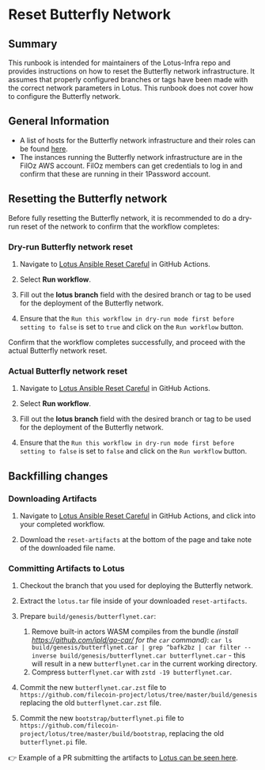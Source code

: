 # Reset Butterfly Network

## Summary

This runbook is intended for maintainers of the Lotus-Infra repo and provides instructions on how to reset the Butterfly network infrastructure. It assumes that properly configured branches or tags have been made with the correct network parameters in Lotus. This runbook does not cover how to configure the Butterfly network.

## General Information

- A list of hosts for the Butterfly network infrastructure and their roles can be found [here](https://github.com/filecoin-project/lotus-infra/blob/main/ansible/inventories/butterfly.fildev.network/hosts.yml).
- The instances running the Butterfly network infrastructure are in the FilOz AWS account. FilOz members can get credentials to log in and confirm that these are running in their 1Password account.

## Resetting the Butterfly network

Before fully resetting the Butterfly network, it is recommended to do a dry-run reset of the network to confirm that the workflow completes:

### Dry-run Butterfly network reset

1. Navigate to [Lotus Ansible Reset Careful](https://github.com/filecoin-project/lotus-infra/actions/workflows/lotus-ansible-reset.yaml) in GitHub Actions.

2. Select **Run workflow**.

3. Fill out the **lotus branch** field with the desired branch or tag to be used for the deployment of the Butterfly network.

4. Ensure that the `Run this workflow in dry-run mode first before setting to false` is set to `true` and click on the `Run workflow` button.

Confirm that the workflow completes successfully, and proceed with the actual Butterfly network reset.

### Actual Butterfly network reset

1. Navigate to [Lotus Ansible Reset Careful](https://github.com/filecoin-project/lotus-infra/actions/workflows/lotus-ansible-reset.yaml) in GitHub Actions.

2. Select **Run workflow**.

3. Fill out the **lotus branch** field with the desired branch or tag to be used for the deployment of the Butterfly network.

4. Ensure that the `Run this workflow in dry-run mode first before setting to false` is set to `false` and click on the `Run workflow` button.

## Backfilling changes

### Downloading Artifacts

1. Navigate to [Lotus Ansible Reset Careful](https://github.com/filecoin-project/lotus-infra/actions/workflows/lotus-ansible-reset.yaml) in GitHub Actions, and click into your completed workflow.

2. Download the `reset-artifacts` at the bottom of the page and take note of the downloaded file name.

### Committing Artifacts to Lotus

1. Checkout the branch that you used for deploying the Butterfly network.

2. Extract the `lotus.tar` file inside of your downloaded `reset-artifacts`.

3. Prepare `build/genesis/butterflynet.car`:
   1. Remove built-in actors WASM compiles from the bundle *(install https://github.com/ipld/go-car/ for the `car` command)*: `car ls build/genesis/butterflynet.car | grep ^bafk2bz | car filter --inverse build/genesis/butterflynet.car butterflynet.car` - this will result in a new `butterflynet.car` in the current working directory.
   2. Compress `butterflynet.car` with `zstd -19 butterflynet.car`.

4. Commit the new `butterflynet.car.zst` file to `https://github.com/filecoin-project/lotus/tree/master/build/genesis` replacing the old `butterflynet.car.zst` file.

5. Commit the new `bootstrap/butterflynet.pi` file to `https://github.com/filecoin-project/lotus/tree/master/build/bootstrap`, replacing the old `butterflynet.pi` file.

👉 Example of a PR submitting the artifacts to [Lotus can be seen here](https://github.com/filecoin-project/lotus/pull/12266).
